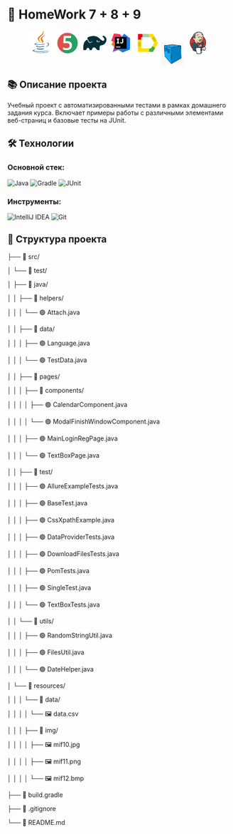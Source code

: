 # 🎯 HomeWork 7 + 8 + 9

<div align="center">

<img src="https://github.com/1ROCKSTAR1/source/blob/main/icons/Java.svg" width="56" height="56">
<img src="https://github.com/1ROCKSTAR1/source/blob/main/icons/JUnit5.svg" width="56" height="56">
<img src="https://github.com/1ROCKSTAR1/source/blob/main/icons/Gradle.svg" width="56" height="56">
<img src="https://github.com/1ROCKSTAR1/source/blob/main/icons/Intelij_IDEA.svg" width="56" height="56">
<img src="https://github.com/1ROCKSTAR1/source/blob/main/icons/Allure_Report.svg" width="56" height="56">
<img src="https://github.com/1ROCKSTAR1/source/blob/main/icons/selenoid.png" width="50" height="50" style="vertical-align: middle">
<img src="https://github.com/1ROCKSTAR1/source/blob/main/icons/Jenkins.svg" width="56" height="56">

</div>

## 📚 Описание проекта

Учебный проект с автоматизированными тестами в рамках домашнего задания курса. Включает примеры работы с различными элементами веб-страниц и базовые тесты на JUnit.

## 🛠 Технологии

### Основной стек:
![Java](https://img.shields.io/badge/Java-17-ED8B00?style=flat-square&logo=java&logoColor=white)
![Gradle](https://img.shields.io/badge/Gradle-8.0-02303A?style=flat-square&logo=gradle&logoColor=white)
![JUnit](https://img.shields.io/badge/JUnit-5.9-25A162?style=flat-square&logo=junit5&logoColor=white)

### Инструменты:
![IntelliJ IDEA](https://img.shields.io/badge/IntelliJ_IDEA-2023-000000?style=flat-square&logo=intellij-idea&logoColor=white)
![Git](https://img.shields.io/badge/Git-F05032?style=flat-square&logo=git&logoColor=white)

## 📁 Структура проекта

├── 📁 src/

│   └── 📁 test/

│       ├── 📁 java/

│       │   ├── 📁 helpers/

│       │   │   └── 🟢 Attach.java

│       │   ├── 📁 data/

│       │   │   ├── 🟢 Language.java

│       │   │   └── 🟢 TestData.java

│       │   ├── 📁 pages/

│       │   │   ├── 📁 components/

│       │   │   │   ├── 🟢 CalendarComponent.java

│       │   │   │   └── 🟢 ModalFinishWindowComponent.java

│       │   │   ├── 🟢 MainLoginRegPage.java

│       │   │   └── 🟢 TextBoxPage.java

│       │   ├── 📁 test/

│       │   │   ├── 🟢 AllureExampleTests.java

│       │   │   ├── 🟢 BaseTest.java

│       │   │   ├── 🟢 CssXpathExample.java

│       │   │   ├── 🟢 DataProviderTests.java

│       │   │   ├── 🟢 DownloadFilesTests.java

│       │   │   ├── 🟢 PomTests.java

│       │   │   ├── 🟢 SingleTest.java

│       │   │   └── 🟢 TextBoxTests.java

│       │   └── 📁 utils/

│       │   │   ├── 🟢 RandomStringUtil.java

│       │   │   ├── 🟢 FilesUtil.java

│       │   │   └── 🟢 DateHelper.java

│       └── 📁 resources/

│       │   │   └── 📁 data/

│       │   │   │    └── 🖼️ data.csv

│       │   │   ├── 📁 img/

│       │   │   │    ├── 🖼️ mif10.jpg

│       │   │   │    ├── 🖼️ mif11.png

│       │   │   │    └── 🖼️ mif12.bmp

├── 📄 build.gradle

├── 📄 .gitignore

└── 📄 README.md

